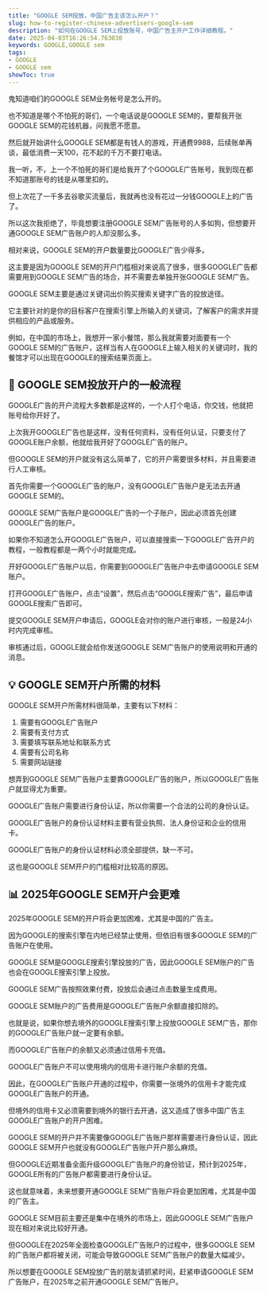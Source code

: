 ```yaml
---
title: "GOOGLE SEM投放，中国广告主该怎么开户？"
slug: how-to-register-chinese-advertisers-google-sem
description: "如何在GOOGLE SEM上投放账号，中国广告主开户工作详细教程。"
date: 2025-04-03T16:26:54.763030
keywords: GOOGLE,GOOGLE sem
tags:
- GOOGLE
- GOOGLE sem
showToc: true
---
```


鬼知道咱们的GOOGLE SEM业务帐号是怎么开的。

也不知道是哪个不怕死的哥们，一个电话说是GOOGLE SEM的，要帮我开张GOOGLE SEM的花钱机器，问我愿不愿意。

然后就开始讲什么GOOGLE SEM都是有钱人的游戏，开通费9988，后续账单再谈，最低消费一天100，花不起的千万不要打电话。

我一听，不，上一个不怕死的哥们是给我开了个GOOGLE广告账号，我到现在都不知道那账号的钱是从哪里扣的。

但上次花了一千多去谷歌买流量后，我就再也没有花过一分钱GOOGLE上的广告了。

所以这次我拒绝了，毕竟想要注册GOOGLE SEM广告账号的人多如狗，但想要开通GOOGLE SEM广告账户的人却没那么多。

相对来说，GOOGLE SEM的开户数量要比GOOGLE广告少得多。

这主要是因为GOOGLE SEM的开户门槛相对来说高了很多，很多GOOGLE广告都需要用到GOOGLE SEM广告的场合，并不需要去单独开张GOOGLE SEM广告。

GOOGLE SEM主要是通过关键词出价购买搜索关键字广告的投放途径。

它主要针对的是你的目标客户在搜索引擎上所输入的关键词，了解客户的需求并提供相应的产品或服务。

例如，在中国的市场上，我想开一家小餐馆，那么我就需要对面要有一个GOOGLE SEM的广告账户，这样当有人在GOOGLE上输入相关的关键词时，我的餐馆才可以出现在GOOGLE的搜索结果页面上。

## 📢 GOOGLE SEM投放开户的一般流程

GOOGLE广告的开户流程大多数都是这样的，一个人打个电话，你交钱，他就把账号给你开好了。

上次我开GOOGLE广告也是这样，没有任何资料，没有任何认证，只要支付了GOOGLE账户余额，他就给我开好了GOOGLE广告的账户。

但GOOGLE SEM的开户就没有这么简单了，它的开户需要很多材料，并且需要进行人工审核。

首先你需要一个GOOGLE广告的账户，没有GOOGLE广告账户是无法去开通GOOGLE SEM的。

GOOGLE SEM广告账户是GOOGLE广告的一个子账户，因此必须首先创建GOOGLE广告的账户。

如果你不知道怎么开GOOGLE广告账户，可以直接搜索一下GOOGLE广告开户的教程，一般教程都是一两个小时就能完成。

开好GOOGLE广告账户以后，你需要到GOOGLE广告账户中去申请GOOGLE SEM账户。

打开GOOGLE广告账户，点击“设置”，然后点击“GOOGLE搜索广告”，最后申请GOOGLE搜索广告即可。

提交GOOGLE SEM开户申请后，GOOGLE会对你的账户进行审核，一般是24小时内完成审核。

审核通过后，GOOGLE就会给你发送GOOGLE SEM广告账户的使用说明和开通的消息。

## 💡 GOOGLE SEM开户所需的材料

GOOGLE SEM开户所需材料很简单，主要有以下材料：

1.   需要有GOOGLE广告账户
2.   需要有支付方式
3.   需要填写联系地址和联系方式
4.   需要有公司名称
5.   需要网站链接

想弄到GOOGLE SEM广告账户主要靠GOOGLE广告的账户，所以GOOGLE广告账户就显得尤为重要。

GOOGLE广告账户需要进行身份认证，所以你需要一个合法的公司的身份认证。

GOOGLE广告账户的身份认证材料主要有营业执照、法人身份证和企业的信用卡。

GOOGLE广告账户的身份认证材料必须全部提供，缺一不可。

这也是GOOGLE SEM开户的门槛相对比较高的原因。

## 📊 2025年GOOGLE SEM开户会更难

2025年GOOGLE SEM的开户将会更加困难，尤其是中国的广告主。

因为GOOGLE的搜索引擎在内地已经禁止使用，但依旧有很多GOOGLE SEM的广告账户在使用。

GOOGLE SEM是GOOGLE搜索引擎投放的广告，因此GOOGLE SEM账户的广告也会在GOOGLE搜索引擎上投放。

GOOGLE SEM广告按照效果付费，投放后会通过点击数量生成费用。

GOOGLE SEM账户的广告费用是GOOGLE广告账户余额直接扣除的。

也就是说，如果你想去境外的GOOGLE搜索引擎上投放GOOGLE SEM广告，那你的GOOGLE广告账户就一定要有余额。

而GOOGLE广告账户的余额又必须通过信用卡充值。

GOOGLE广告账户不可以使用境内的信用卡进行账户余额的充值。

因此，在GOOGLE广告账户开通的过程中，你需要一张境外的信用卡才能完成GOOGLE广告账户的开通。

但境外的信用卡又必须需要到境外的银行去开通，这又造成了很多中国广告主GOOGLE广告账户的开户困难。

GOOGLE SEM的开户并不需要像GOOGLE广告账户那样需要进行身份认证，因此GOOGLE SEM开户也就没有GOOGLE广告账户开户那么麻烦。

但GOOGLE近期准备全面升级GOOGLE广告账户的身份验证，预计到2025年，GOOGLE所有的广告账户都需要进行身份认证。

这也就意味着，未来想要开通GOOGLE SEM广告账户将会更加困难，尤其是中国的广告主。

GOOGLE SEM目前主要还是集中在境外的市场上，因此GOOGLE SEM广告账户现在相对来说比较好开通。

但GOOGLE在2025年全面检查GOOGLE广告账户的过程中，很多GOOGLE SEM的广告账户都将被关闭，可能会导致GOOGLE SEM广告账户的数量大幅减少。

所以想要在GOOGLE SEM投放广告的朋友请抓紧时间，赶紧申请GOOGLE SEM广告账户，在2025年之前开通GOOGLE SEM广告账户。
